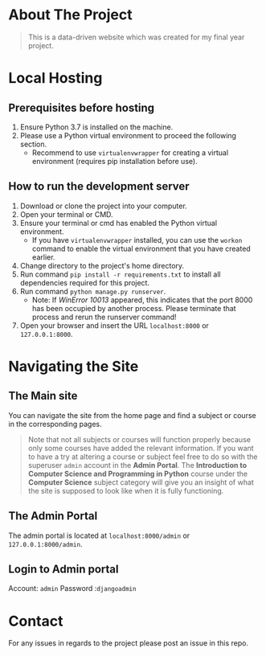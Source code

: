 # About The Project
> This is a data-driven website which was created for my final year project.
# Local Hosting
## Prerequisites before hosting
1. Ensure Python 3.7 is installed on the machine.
2. Please use a Python virtual environment to proceed the following section.
   * Recommend to use `virtualenvwrapper` for creating a virtual environment (requires pip installation before use).
## How to run the development server
1. Download or clone the project into your computer.
2. Open your terminal or CMD.
3. Ensure your terminal or cmd has enabled the Python virtual environment.
   * If you have `virtualenvwrapper` installed, you can use the `workon` command to enable the virtual environment that you have created earlier.
4. Change directory to the project's home directory.
5. Run command `pip install -r requirements.txt` to install all dependencies required for this project.
6. Run command `python manage.py runserver`.
   * Note: If *WinError 10013* appeared, this indicates that the port 8000 has been occupied by another process. Please terminate that process and rerun the runserver command!
7. Open your browser and insert the URL `localhost:8000` or `127.0.0.1:8000`.

# Navigating the Site
## The Main site
You can navigate the site from the home page and find a subject or course in the corresponding pages.
> Note that not all subjects or courses will function properly because only some courses have added the relevant information. If you want to have a try at altering a course or subject feel free to do so with the superuser `admin` account in the **Admin Portal**.
> The **Introduction to Computer Science and Programming in Python** course under the **Computer Science** subject category will give you an insight of what the site is supposed to look like when it is fully functioning.
## The Admin Portal
The admin portal is located at `localhost:8000/admin` or `127.0.0.1:8000/admin`.
## Login to Admin portal
Account: `admin`
Password :`djangoadmin`
# Contact
For any issues in regards to the project please post an issue in this repo.
